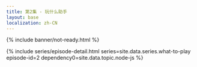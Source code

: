 ```yaml
---
title: 第2集 - 玩什么助手
layout: base
localization: zh-CN
---
```


{% include banner/not-ready.html %}

{% include series/episode-detail.html
    series=site.data.series.what-to-play
    episode-id=2
    dependency0=site.data.topic.node-js
%}